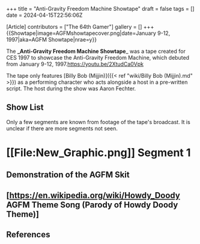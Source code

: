 +++
title = "Anti-Gravity Freedom Machine Showtape"
draft = false
tags = []
date = 2024-04-15T22:56:06Z

[Article]
contributors = ["The 64th Gamer"]
gallery = []
+++
{{Showtape|image=AGFMshowtapecover.png|date=January 9-12, 1997|aka=AGFM Showtape|nrae=y}}

The **_Anti-Gravity Freedom Machine Showtape**_ was a tape created for CES 1997 to showcase the Anti-Gravity Freedom Machine, which debuted from January 9-12, 1997.<ref name=':0'>https://youtu.be/2XtudCa0Vpk</ref>

The tape only features [Billy Bob (Mijjin)]({{< ref "wiki/Billy Bob (Mijjin).md" >}}) as a performing character who acts alongside a host in a pre-written script. The host during the show was Aaron Fechter.<ref name=':0' />

## Show List ##
Only a few segments are known from footage of the tape's broadcast. It is unclear if there are more segments not seen.<ref name=':0' />

# **[[File:New_Graphic.png]]** **Segment 1**
## Demonstration of the AGFM Skit
## [https://en.wikipedia.org/wiki/Howdy_Doody AGFM Theme Song (Parody of Howdy Doody Theme)]

## References ##